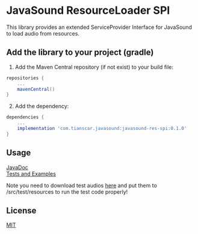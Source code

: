 # JavaSound ResourceLoader SPI
This library provides an extended ServiceProvider Interface for JavaSound to load audio from resources.

## Add the library to your project (gradle)
1. Add the Maven Central repository (if not exist) to your build file:
```groovy
repositories {
    ...
    mavenCentral()
}
```

2. Add the dependency:
```groovy
dependencies {
    ...
    implementation 'com.tianscar.javasound:javasound-res-spi:0.1.0'
}
```

## Usage
[JavaDoc](https://docs.tianscar.com/javasound-res-spi)  
[Tests and Examples](/src/test/java/com/tianscar/javasound/resspi/test)

Note you need to download test audios [here](https://github.com/Tianscar/fbodemo1) and put them to /src/test/resources to run the test code properly!

## License
[MIT](/LICENSE)

